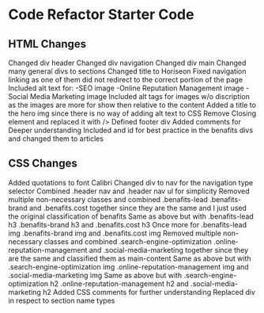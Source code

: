 # Code Refactor Starter Code

HTML Changes
------------
Changed div header
Changed div navigation
Changed div main
Changed many general divs to sections
Changed title to Horiseon
Fixed navigation linking as one of them did not redirect to the correct portion of the page
Included alt text for:
-SEO image
-Online Reputation Management image
-Social Media Marketing image
Included alt tags for images w/o discription as the images are more for show then relative to the content
Added a title to the hero img since there is no way of adding alt text to CSS
Remove Closing </img> element and replaced it with />
Defined footer div
Added comments for Deeper understanding
Included and id for best practice in the benafits divs and changed them to articles





CSS Changes
-----------
Added quotations to font Calibri
Changed div to nav for the navigation type selector
Combined .header nav and .header nav ul for simplicity
Removed multiple non-necessary classes and combined .benafits-lead .benafits-brand and .benafits.cost together since they are the same and I just used the original classification of benafits
Same as above but with .benafits-lead h3 .benafits-brand h3 and .benafits.cost h3
Once more for .benafits-lead img .benafits-brand img and .benafits.cost img
Removed multiple non-necessary classes and combined .search-engine-optimization .online-reputation-management and .social-media-marketing together since they are the same and classified them as main-content
Same as above but with .search-engine-optimization img .online-reputation-management img and .social-media-marketing img
Same as above but with .search-engine-optimization h2 .online-reputation-management h2 and .social-media-marketing h2
Added CSS comments for further understanding
Replaced div in respect to section name types